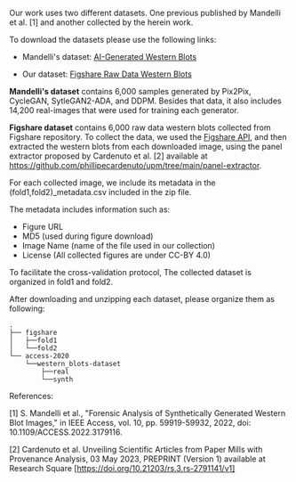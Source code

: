 Our work uses two different datasets.
One previous published by Mandelli et al. [1] and another collected by the herein work.


To download the datasets please use the following links:
- Mandelli's dataset: [AI-Generated Western Blots](https://www.dropbox.com/sh/nl3txxfovy97b1k/AABqb-gkGBEfjS6pjke3a-d7a?dl=0)

- Our dataset: [Figshare Raw Data Western Blots](https://www.dropbox.com/scl/fi/6gsz6hr2phmu2pfh4el8c/figshare_wb.zip?rlkey=4ip7ocb8iz6yzzmt48htkufhx&st=7z6e0jbp&dl=0)

**Mandelli's dataset** contains 6,000 samples generated by Pix2Pix, CycleGAN, SytleGAN2-ADA, and DDPM.
Besides that data, it also includes 14,200 real-images that were used for training each generator.

**Figshare dataset** contains 6,000 raw data western blots collected from Figshare repository. 
To collect the data, we used the [Figshare API](https://help.figshare.com/article/how-to-use-the-figshare-api), and then extracted the western blots from each downloaded image, using the panel extractor proposed by Cardenuto et al. [2] available at https://github.com/phillipecardenuto/upm/tree/main/panel-extractor.

For each collected image, we include its metadata in the (fold1,fold2)_metadata.csv included in the zip file.

The metadata includes information such as:
- Figure URL
- MD5 (used during figure download)
- Image Name (name of the file used in our collection)
- License (All collected figures are under CC-BY 4.0)



To facilitate the cross-validation protocol, The collected dataset is organized in fold1 and fold2.


After downloading and unzipping each dataset, please organize them as following:
```
.
├── figshare
│   ├──fold1
│   └──fold2
└── access-2020
    └──western_blots-dataset
        ├──real
        └──synth
```



References:

[1] S. Mandelli et al., "Forensic Analysis of Synthetically Generated Western Blot Images," in IEEE Access, vol. 10, pp. 59919-59932, 2022, doi: 10.1109/ACCESS.2022.3179116.

[2] Cardenuto et al. Unveiling Scientific Articles from Paper Mills with Provenance Analysis, 03 May 2023, PREPRINT (Version 1) available at Research Square [https://doi.org/10.21203/rs.3.rs-2791141/v1]



